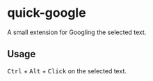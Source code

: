# quick-google
A small extension for Googling the selected text.

## Usage
<kbd>Ctrl</kbd> + <kbd>Alt</kbd> + <kbd>Click</kbd> on the selected text.
